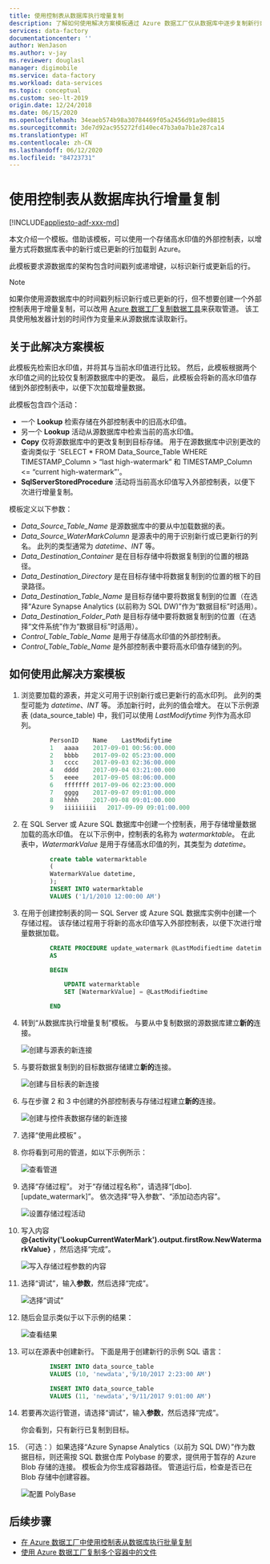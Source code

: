 ```yaml
---
title: 使用控制表从数据库执行增量复制
description: 了解如何使用解决方案模板通过 Azure 数据工厂仅从数据库中逐步复制新行或更新后的行。
services: data-factory
documentationcenter: ''
author: WenJason
ms.author: v-jay
ms.reviewer: douglasl
manager: digimobile
ms.service: data-factory
ms.workload: data-services
ms.topic: conceptual
ms.custom: seo-lt-2019
origin.date: 12/24/2018
ms.date: 06/15/2020
ms.openlocfilehash: 34eaeb574b98a30784469f05a2456d91a9ed8815
ms.sourcegitcommit: 3de7d92ac955272fd140ec47b3a0a7b1e287ca14
ms.translationtype: HT
ms.contentlocale: zh-CN
ms.lasthandoff: 06/12/2020
ms.locfileid: "84723731"
---
```

# <a name="delta-copy-from-a-database-with-a-control-table"></a>使用控制表从数据库执行增量复制

[!INCLUDE[appliesto-adf-xxx-md](includes/appliesto-adf-xxx-md.md)]

本文介绍一个模板。借助该模板，可以使用一个存储高水印值的外部控制表，以增量方式将数据库表中的新行或已更新的行加载到 Azure。

此模板要求源数据库的架构包含时间戳列或递增键，以标识新行或更新后的行。

>[!NOTE]
> 如果你使用源数据库中的时间戳列标识新行或已更新的行，但不想要创建一个外部控制表用于增量复制，可以改用 [Azure 数据工厂复制数据工具](copy-data-tool.md)来获取管道。 该工具使用触发器计划的时间作为变量来从源数据库读取新行。

## <a name="about-this-solution-template"></a>关于此解决方案模板

此模板先检索旧水印值，并将其与当前水印值进行比较。 然后，此模板根据两个水印值之间的比较仅复制源数据库中的更改。 最后，此模板会将新的高水印值存储到外部控制表中，以便下次加载增量数据。

此模板包含四个活动：
- 一个 **Lookup** 检索存储在外部控制表中的旧高水印值。
- 另一个 **Lookup** 活动从源数据库中检索当前的高水印值。
- **Copy** 仅将源数据库中的更改复制到目标存储。 用于在源数据库中识别更改的查询类似于 'SELECT * FROM Data_Source_Table WHERE TIMESTAMP_Column > “last high-watermark” 和 TIMESTAMP_Column <= “current high-watermark”'。
- **SqlServerStoredProcedure** 活动将当前高水印值写入外部控制表，以便下次进行增量复制。

模板定义以下参数：
- *Data_Source_Table_Name* 是源数据库中的要从中加载数据的表。
- *Data_Source_WaterMarkColumn* 是源表中的用于识别新行或已更新行的列名。 此列的类型通常为 *datetime*、*INT* 等。
- *Data_Destination_Container* 是在目标存储中将数据复制到的位置的根路径。
- *Data_Destination_Directory* 是在目标存储中将数据复制到的位置的根下的目录路径。
- *Data_Destination_Table_Name* 是目标存储中要将数据复制到的位置（在选择“Azure Synapse Analytics (以前称为 SQL DW)”作为“数据目标”时适用）。
- *Data_Destination_Folder_Path* 是目标存储中要将数据复制到的位置（在选择“文件系统”作为“数据目标”时适用）。
- *Control_Table_Table_Name* 是用于存储高水印值的外部控制表。
- *Control_Table_Table_Name* 是外部控制表中要将高水印值存储到的列。

## <a name="how-to-use-this-solution-template"></a>如何使用此解决方案模板

1. 浏览要加载的源表，并定义可用于识别新行或已更新行的高水印列。 此列的类型可能为 *datetime*、*INT* 等。 添加新行时，此列的值会增大。 在以下示例源表 (data_source_table) 中，我们可以使用 *LastModifytime* 列作为高水印列。

    ```sql
            PersonID    Name    LastModifytime
            1   aaaa    2017-09-01 00:56:00.000
            2   bbbb    2017-09-02 05:23:00.000
            3   cccc    2017-09-03 02:36:00.000
            4   dddd    2017-09-04 03:21:00.000
            5   eeee    2017-09-05 08:06:00.000
            6   fffffff 2017-09-06 02:23:00.000
            7   gggg    2017-09-07 09:01:00.000
            8   hhhh    2017-09-08 09:01:00.000
            9   iiiiiiiii   2017-09-09 09:01:00.000
    ```
    
2. 在 SQL Server 或 Azure SQL 数据库中创建一个控制表，用于存储增量数据加载的高水印值。 在以下示例中，控制表的名称为 *watermarktable*。 在此表中，*WatermarkValue* 是用于存储高水印值的列，其类型为 *datetime*。

    ```sql
            create table watermarktable
            (
            WatermarkValue datetime,
            );
            INSERT INTO watermarktable
            VALUES ('1/1/2010 12:00:00 AM')
    ```
    
3. 在用于创建控制表的同一 SQL Server 或 Azure SQL 数据库实例中创建一个存储过程。 该存储过程用于将新的高水印值写入外部控制表，以便下次进行增量数据加载。

    ```sql
            CREATE PROCEDURE update_watermark @LastModifiedtime datetime
            AS

            BEGIN

                UPDATE watermarktable
                SET [WatermarkValue] = @LastModifiedtime 

            END
    ```
    
4. 转到“从数据库执行增量复制”模板。  与要从中复制数据的源数据库建立**新的**连接。

    ![创建与源表的新连接](media/solution-template-delta-copy-with-control-table/DeltaCopyfromDB_with_ControlTable4.png)

5. 与要将数据复制到的目标数据存储建立**新的**连接。

    ![创建与目标表的新连接](media/solution-template-delta-copy-with-control-table/DeltaCopyfromDB_with_ControlTable5.png)

6. 与在步骤 2 和 3 中创建的外部控制表与存储过程建立**新的**连接。

    ![创建与控件表数据存储的新连接](media/solution-template-delta-copy-with-control-table/DeltaCopyfromDB_with_ControlTable6.png)

7. 选择“使用此模板”  。
    
8. 你将看到可用的管道，如以下示例所示：
  
    ![查看管道](media/solution-template-delta-copy-with-control-table/DeltaCopyfromDB_with_ControlTable8.png)

9. 选择“存储过程”。  对于“存储过程名称”，请选择“[dbo].[update_watermark]”。   依次选择“导入参数”、“添加动态内容”。    

    ![设置存储过程活动](media/solution-template-delta-copy-with-control-table/DeltaCopyfromDB_with_ControlTable9.png)  

10. 写入内容 **\@{activity('LookupCurrentWaterMark').output.firstRow.NewWatermarkValue}** ，然后选择“完成”。   

    ![写入存储过程参数的内容](media/solution-template-delta-copy-with-control-table/DeltaCopyfromDB_with_ControlTable10.png)       
     
11. 选择“调试”，输入**参数**，然后选择“完成”。  

    ![选择“调试”](media/solution-template-delta-copy-with-control-table/DeltaCopyfromDB_with_ControlTable11.png)

12. 随后会显示类似于以下示例的结果：

    ![查看结果](media/solution-template-delta-copy-with-control-table/DeltaCopyfromDB_with_ControlTable12.png)

13. 可以在源表中创建新行。 下面是用于创建新行的示例 SQL 语言：

    ```sql
            INSERT INTO data_source_table
            VALUES (10, 'newdata','9/10/2017 2:23:00 AM')

            INSERT INTO data_source_table
            VALUES (11, 'newdata','9/11/2017 9:01:00 AM')
    ```

14. 若要再次运行管道，请选择“调试”，输入**参数**，然后选择“完成”。  

    你会看到，只有新行已复制到目标。

15. （可选：）如果选择“Azure Synapse Analytics（以前为 SQL DW）”作为数据目标，则还需按 SQL 数据仓库 Polybase 的要求，提供用于暂存的 Azure Blob 存储的连接。 模板会为你生成容器路径。 管道运行后，检查是否已在 Blob 存储中创建容器。
    
    ![配置 PolyBase](media/solution-template-delta-copy-with-control-table/DeltaCopyfromDB_with_ControlTable15.png)
    
## <a name="next-steps"></a>后续步骤

- [在 Azure 数据工厂中使用控制表从数据库执行批量复制](solution-template-bulk-copy-with-control-table.md)
- [使用 Azure 数据工厂复制多个容器中的文件](solution-template-copy-files-multiple-containers.md)
